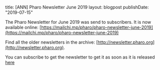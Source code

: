 title: [ANN] Pharo Newsletter June 2019layout: blogpostpublishDate: "2019-07-15"The Pharo Newsletter for June 2019 was send to subscribers. It is now available online: [https://mailchi.mp/pharo/pharo-newsletter-june-2019](https://mailchi.mp/pharo/pharo-newsletter-june-2019)Find all the older newsletters in the archive: [http://newsletter.pharo.org](http://newsletter.pharo.org).You can subscribe to get the newsletter to get it as soon as it is released [here](https://us11.list-manage.com/subscribe?u=6f667565c2569234585a7be77&id=048680a940)